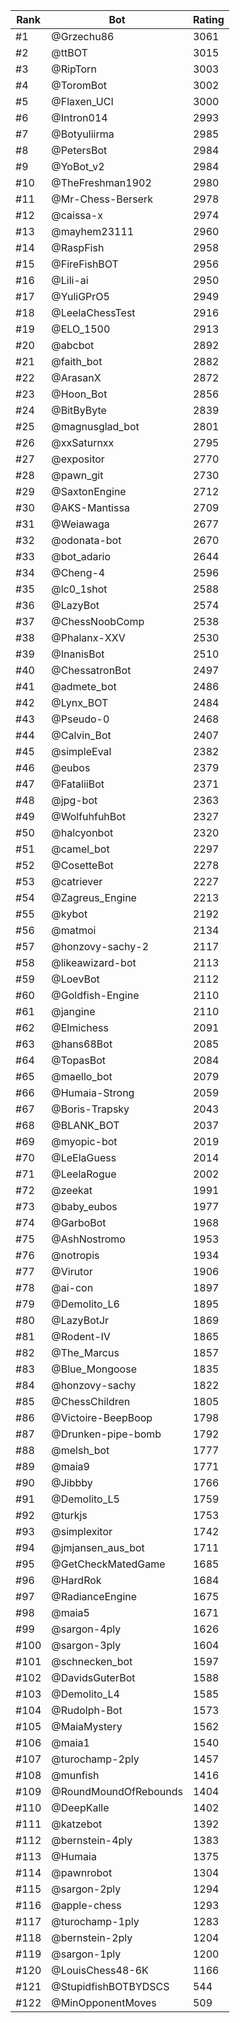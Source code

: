 Rank|Bot|Rating
---|---|---
#1|@Grzechu86|3061
#2|@ttBOT|3015
#3|@RipTorn|3003
#4|@ToromBot|3002
#5|@Flaxen_UCI|3000
#6|@Intron014|2993
#7|@Botyuliirma|2985
#8|@PetersBot|2984
#9|@YoBot_v2|2984
#10|@TheFreshman1902|2980
#11|@Mr-Chess-Berserk|2978
#12|@caissa-x|2974
#13|@mayhem23111|2960
#14|@RaspFish|2958
#15|@FireFishBOT|2956
#16|@Lili-ai|2950
#17|@YuliGPrO5|2949
#18|@LeelaChessTest|2916
#19|@ELO_1500|2913
#20|@abcbot|2892
#21|@faith_bot|2882
#22|@ArasanX|2872
#23|@Hoon_Bot|2856
#24|@BitByByte|2839
#25|@magnusglad_bot|2801
#26|@xxSaturnxx|2795
#27|@expositor|2770
#28|@pawn_git|2730
#29|@SaxtonEngine|2712
#30|@AKS-Mantissa|2709
#31|@Weiawaga|2677
#32|@odonata-bot|2670
#33|@bot_adario|2644
#34|@Cheng-4|2596
#35|@lc0_1shot|2588
#36|@LazyBot|2574
#37|@ChessNoobComp|2538
#38|@Phalanx-XXV|2530
#39|@InanisBot|2510
#40|@ChessatronBot|2497
#41|@admete_bot|2486
#42|@Lynx_BOT|2484
#43|@Pseudo-0|2468
#44|@Calvin_Bot|2407
#45|@simpleEval|2382
#46|@eubos|2379
#47|@FataliiBot|2371
#48|@jpg-bot|2363
#49|@WolfuhfuhBot|2327
#50|@halcyonbot|2320
#51|@camel_bot|2297
#52|@CosetteBot|2278
#53|@catriever|2227
#54|@Zagreus_Engine|2213
#55|@kybot|2192
#56|@matmoi|2134
#57|@honzovy-sachy-2|2117
#58|@likeawizard-bot|2113
#59|@LoevBot|2112
#60|@Goldfish-Engine|2110
#61|@jangine|2110
#62|@Elmichess|2091
#63|@hans68Bot|2085
#64|@TopasBot|2084
#65|@maello_bot|2079
#66|@Humaia-Strong|2059
#67|@Boris-Trapsky|2043
#68|@BLANK_BOT|2037
#69|@myopic-bot|2019
#70|@LeElaGuess|2014
#71|@LeelaRogue|2002
#72|@zeekat|1991
#73|@baby_eubos|1977
#74|@GarboBot|1968
#75|@AshNostromo|1953
#76|@notropis|1934
#77|@Virutor|1906
#78|@ai-con|1897
#79|@Demolito_L6|1895
#80|@LazyBotJr|1869
#81|@Rodent-IV|1865
#82|@The_Marcus|1857
#83|@Blue_Mongoose|1835
#84|@honzovy-sachy|1822
#85|@ChessChildren|1805
#86|@Victoire-BeepBoop|1798
#87|@Drunken-pipe-bomb|1792
#88|@melsh_bot|1777
#89|@maia9|1771
#90|@Jibbby|1766
#91|@Demolito_L5|1759
#92|@turkjs|1753
#93|@simplexitor|1742
#94|@jmjansen_aus_bot|1711
#95|@GetCheckMatedGame|1685
#96|@HardRok|1684
#97|@RadianceEngine|1675
#98|@maia5|1671
#99|@sargon-4ply|1626
#100|@sargon-3ply|1604
#101|@schnecken_bot|1597
#102|@DavidsGuterBot|1588
#103|@Demolito_L4|1585
#104|@Rudolph-Bot|1573
#105|@MaiaMystery|1562
#106|@maia1|1540
#107|@turochamp-2ply|1457
#108|@munfish|1416
#109|@RoundMoundOfRebounds|1404
#110|@DeepKalle|1402
#111|@katzebot|1392
#112|@bernstein-4ply|1383
#113|@Humaia|1375
#114|@pawnrobot|1304
#115|@sargon-2ply|1294
#116|@apple-chess|1293
#117|@turochamp-1ply|1283
#118|@bernstein-2ply|1204
#119|@sargon-1ply|1200
#120|@LouisChess48-6K|1166
#121|@StupidfishBOTBYDSCS|544
#122|@MinOpponentMoves|509
